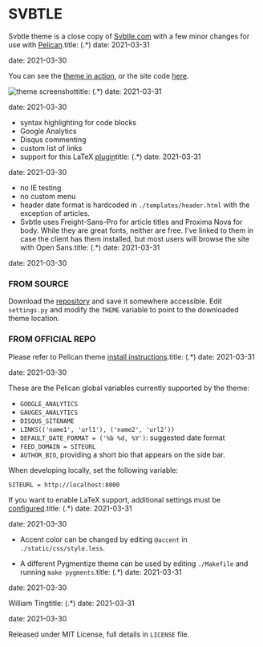 # SVBTLE

Svbtle theme is a close copy of [Svbtle.com](http://www.svbtle.com) with
a few minor changes for use with [Pelican](http://pelican.notmyidea.org).title: (.*)
date: 2021-03-31

date: 2021-03-30

You can see the [theme in
action](http://williamting.com/drafts/this-is-a-theme-testing-post.html), or
the site code [here](https://github.com/wting/williamting.com).

![theme screenshot](https://raw.github.com/wting/pelican-svbtle/master/screenshot.png)title: (.*)
date: 2021-03-31

date: 2021-03-30

- syntax highlighting for code blocks
- Google Analytics
- Disqus commenting
- custom list of links
- support for this LaTeX [plugin][latex]title: (.*)
date: 2021-03-31

date: 2021-03-30

- no IE testing
- no custom menu
- header date format is hardcoded in `./templates/header.html` with the
  exception of articles.
- Svbtle uses Freight-Sans-Pro for article titles and Proxima Nova for body.
  While they are great fonts, neither are free. I've linked to them in case
  the client has them installed, but most users will browse the site with Open
  Sans.title: (.*)
date: 2021-03-31

date: 2021-03-30

### FROM SOURCE

Download the [repository](https://github.com/wting/pelican-svbtle) and save
it somewhere accessible. Edit `settings.py` and modify the `THEME` variable
to point to the downloaded theme location.

### FROM OFFICIAL REPO

Please refer to Pelican theme [install
instructions](http://pelican.notmyidea.org/en/latest/pelican-themes.html).title: (.*)
date: 2021-03-31

date: 2021-03-30

These are the Pelican global variables currently supported by the theme:

- `GOOGLE_ANALYTICS`
- `GAUGES_ANALYTICS`
- `DISQUS_SITENAME`
- `LINKS(('name1', 'url1'), ('name2', 'url2'))`
- `DEFAULT_DATE_FORMAT = ('%b %d, %Y')`: suggested date format
- `FEED_DOMAIN = SITEURL`
- `AUTHOR_BIO`, providing a short bio that appears on the side bar.

When developing locally, set the following variable:

`SITEURL = http://localhost:8000`

If you want to enable LaTeX support, additional settings must be
[configured][latex].title: (.*)
date: 2021-03-31

date: 2021-03-30

- Accent color can be changed by editing `@accent` in `./static/css/style.less`.

- A different Pygmentize theme can be used by editing `./Makefile` and
  running `make pygments`.title: (.*)
date: 2021-03-31

date: 2021-03-30

William Tingtitle: (.*)
date: 2021-03-31

date: 2021-03-30

Released under MIT License, full details in `LICENSE` file.

[latex]: https://github.com/barrysteyn/pelican_plugin-latex
